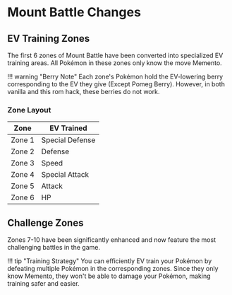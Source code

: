 # Mount Battle Changes

## EV Training Zones

The first 6 zones of Mount Battle have been converted into specialized EV training areas. All Pokémon in these zones only know the move Memento.

!!! warning "Berry Note"
    Each zone's Pokémon hold the EV-lowering berry corresponding to the EV they give (Except Pomeg Berry).
    However, in both vanilla and this rom hack, these berries do not work.

### Zone Layout

| Zone | EV Trained |
|------|------------|
| Zone 1 | Special Defense |
| Zone 2 | Defense |
| Zone 3 | Speed |
| Zone 4 | Special Attack |
| Zone 5 | Attack |
| Zone 6 | HP |

## Challenge Zones

Zones 7-10 have been significantly enhanced and now feature the most challenging battles in the game.

!!! tip "Training Strategy"
    You can efficiently EV train your Pokémon by defeating multiple Pokémon in the corresponding zones. Since they only know Memento, they won't be able to damage your Pokémon, making training safer and easier.
